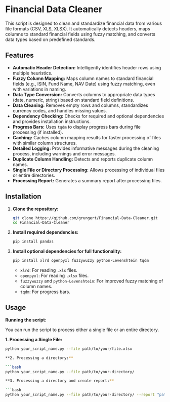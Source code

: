 # Financial Data Cleaner

This script is designed to clean and standardize financial data from various file formats (CSV, XLS, XLSX). It automatically detects headers, maps columns to standard financial fields using fuzzy matching, and converts data types based on predefined standards.

## Features

-   **Automatic Header Detection:** Intelligently identifies header rows using multiple heuristics.
-   **Fuzzy Column Mapping:** Maps column names to standard financial fields (e.g., ISIN, Fund Name, NAV Date) using fuzzy matching, even with variations in naming.
-   **Data Type Conversion:** Converts columns to appropriate data types (date, numeric, string) based on standard field definitions.
-   **Data Cleaning:** Removes empty rows and columns, standardizes currency codes, and handles missing values.
-   **Dependency Checking:** Checks for required and optional dependencies and provides installation instructions.
-   **Progress Bars:** Uses `tqdm` to display progress bars during file processing (if installed).
-   **Caching:** Caches column mapping results for faster processing of files with similar column structures.
-   **Detailed Logging:** Provides informative messages during the cleaning process, including warnings and error messages.
-   **Duplicate Column Handling:** Detects and reports duplicate column names.
-   **Single File or Directory Processing:** Allows processing of individual files or entire directories.
-   **Processing Report:** Generates a summary report after processing files.

## Installation

1.  **Clone the repository:**

    ```bash
    git clone https://github.com/grungert/Financial-Data-Cleaner.git
    cd Financial-Data-Cleaner
    ```

2.  **Install required dependencies:**

    ```bash
    pip install pandas
    ```

3.  **Install optional dependencies for full functionality:**

    ```bash
    pip install xlrd openpyxl fuzzywuzzy python-Levenshtein tqdm
    ```

    -   `xlrd`: For reading `.xls` files.
    -   `openpyxl`: For reading `.xlsx` files.
    -   `fuzzywuzzy` and `python-Levenshtein`: For improved fuzzy matching of column names.
    -   `tqdm`: For progress bars.

## Usage

**Running the script:**

You can run the script to process either a single file or an entire directory.

**1. Processing a Single File:**

```bash
python your_script_name.py --file path/to/your/file.xlsx

**2. Processing a directory:**

```bash
python your_script_name.py --file path/to/your-directory/

**3. Processing a directory and create report:**

```bash
python your_script_name.py --file path/to/your-directory/ --report "path/report.md"

